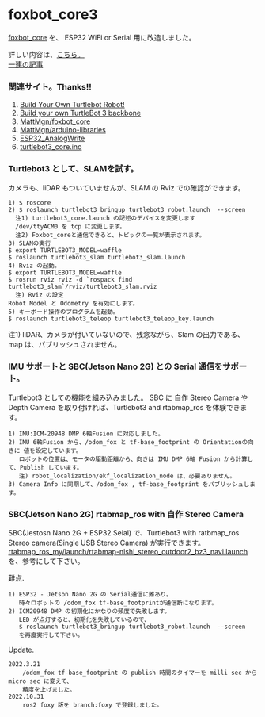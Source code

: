 # foxbot_core3
[foxbot_core](https://github.com/MattMgn/foxbot_core) を、 ESP32 WiFi or Serial 用に改造しました。 
 
詳しい内容は、[こちら。](http://www.netosa.com/blog/2021/05/turtlebot3-4.html)  
[一連の記事](http://www.netosa.com/blog/cat2/ros/robot-car/)  
  
### 関連サイト。Thanks!!  
1. [Build Your Own Turtlebot Robot!](https://www.instructables.com/Build-Your-Own-Turtblebot-Robot/) 
2. [Build your own TurtleBot 3 backbone](https://hackaday.io/project/167074-build-your-own-turtlebot-3-backbone)
3. [MattMgn/foxbot_core](https://github.com/MattMgn/foxbot_core)
4. [MattMgn/arduino-libraries](https://github.com/MattMgn/arduino-libraries)
5. [ESP32_AnalogWrite](https://github.com/ERROPiX/ESP32_AnalogWrite)
6. [turtlebot3_core.ino](https://github.com/ROBOTIS-GIT/OpenCR/blob/master/arduino/opencr_arduino/opencr/libraries/turtlebot3/examples/turtlebot3_waffle/turtlebot3_core/turtlebot3_core.ino)
  
### Turtlebot3 として、SLAMを試す。  
カメラも、liDAR もついていませんが、SLAM の Rviz での確認ができます。  

    1) $ roscore  
    2) $ roslaunch turtlebot3_bringup turtlebot3_robot.launch  --screen  
      注1) turtlebot3_core.launch の記述のデバイスを変更します  
      /dev/ttyACM0 を tcp に変更します。  
      注2) Foxbot_coreと通信できると、トピックの一覧が表示されます。  
    3) SLAMの実行  
    $ export TURTLEBOT3_MODEL=waffle  
    $ roslaunch turtlebot3_slam turtlebot3_slam.launch  
    4) Rviz の起動。  
    $ export TURTLEBOT3_MODEL=waffle  
    $ rosrun rviz rviz -d `rospack find turtlebot3_slam`/rviz/turtlebot3_slam.rviz  
      注) Rviz の設定  
    Robot Model と Odometry を有効にします。  
    5) キーボード操作のプログラムを起動。  
    $ roslaunch turtlebot3_teleop turtlebot3_teleop_key.launch  

注1) liDAR、カメラが付いていないので、残念ながら、Slam の出力である、map は、パブリッシュされません。  

### IMU サポートと SBC(Jetson Nano 2G) との Serial 通信をサポート。  
Turtlebot3 としての機能を組み込みました。
SBC に 自作 Stereo Camera や Depth Camera を取り付ければ、Turtlebot3 and rtabmap_ros を体験できます。  
    
    1) IMU:ICM-20948 DMP 6軸Fusion に対応しました。  
    2) IMU 6軸Fusion から、/odom_fox と tf-base_footprint の Orientationの向きに 値を設定しています。  
       ロボットの位置は、モータの駆動距離から、向きは IMU DMP 6軸 Fusion から計算して、Publish しています。  
       注) robot_localization/ekf_localization_node は、必要ありません。  
    3) Camera Info に同期して、/odom_fox , tf-base_footprint をパブリッシュします。  
    
### SBC(Jetson Nano 2G) rtabmap_ros with 自作 Stereo Camera    
SBC(Jestosn Nano 2G + ESP32 Seial) で、Turtlebot3 with ratbmap_ros Stereo camera(Single USB Stereo Camera) が実行できます。    
[rtabmap_ros_my/launch/rtabmap-nishi_stereo_outdoor2_bz3_navi.launch](https://github.com/tosa-no-onchan/rtabmap_ros_my/blob/main/launch/rtabmap-nishi_stereo_outdoor2_bz3_navi.launch) を、参考にして下さい。    
    
難点.    
    
    1) ESP32 - Jetson Nano 2G の Serial通信に難あり。    
       時々ロボットの /odom_fox tf-base_footprintが通信断になります。        
    2) ICM20948 DMP の初期化にかなりの頻度で失敗します。    
       LED が点灯すると、初期化を失敗しているので、    
       $ roslaunch turtlebot3_bringup turtlebot3_robot.launch  --screen    
       を再度実行して下さい。    
    
Update.    
    
    2022.3.21    
        /odom_fox tf-base_footprint の publish 時間のタイマーを milli sec から micro sec に変えて、    
        精度を上げました。    
    2022.10.31    
        ros2 foxy 版を branch:foxy で登録しました。    
        
    
    
 


